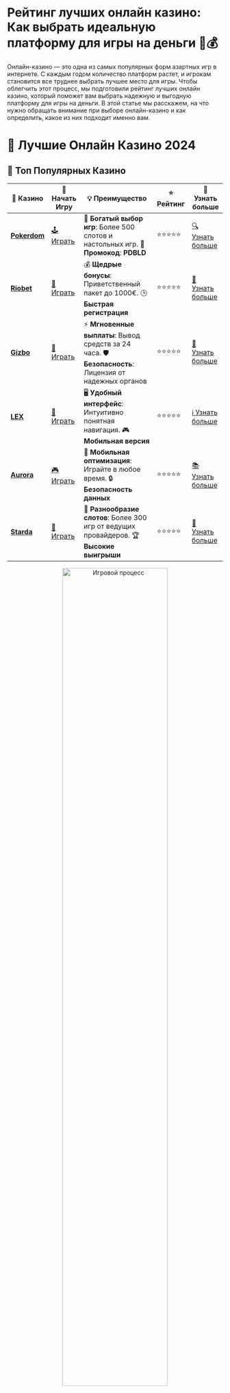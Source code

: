 # **Рейтинг лучших онлайн казино: Как выбрать идеальную платформу для игры на деньги 🎲💰**

Онлайн-казино — это одна из самых популярных форм азартных игр в интернете. С каждым годом количество платформ растет, и игрокам становится все труднее выбрать лучшее место для игры. Чтобы облегчить этот процесс, мы подготовили рейтинг лучших онлайн казино, который поможет вам выбрать надежную и выгодную платформу для игры на деньги. В этой статье мы расскажем, на что нужно обращать внимание при выборе онлайн-казино и как определить, какое из них подходит именно вам.

# 🎰 Лучшие Онлайн Казино 2024

## 🌟 Топ Популярных Казино

| 🎲 **Казино** | 🔗 **Начать Игру** | 💡 **Преимущество** | ⭐ **Рейтинг** | 🔗 **Узнать больше** |
|--------------|---------------------|---------------------|----------------|----------------------|
| [**Pokerdom**](https://brandplay.link/4k77v2yx) | [🕹️ Играть](https://brandplay.link/4k77v2yx) | 🎉 **Богатый выбор игр**: Более 500 слотов и настольных игр. 🎁 **Промокод**: **PDBLD** | ⭐⭐⭐⭐⭐ | [🔍 Узнать больше](https://brandplay.link/4k77v2yx) |
| [**Riobet**](https://brandplay.link/7xBLTPyj) | [🎰 Играть](https://brandplay.link/7xBLTPyj) | 💰 **Щедрые бонусы**: Приветственный пакет до 1000€. 🕒 **Быстрая регистрация** | ⭐⭐⭐⭐⭐ | [📖 Узнать больше](https://brandplay.link/7xBLTPyj) |
| [**Gizbo**](https://brandplay.link/bprXw4YV) | [🎲 Играть](https://brandplay.link/bprXw4YV) | ⚡ **Мгновенные выплаты**: Вывод средств за 24 часа. 🛡️ **Безопасность**: Лицензия от надежных органов | ⭐⭐⭐⭐⭐ | [📝 Узнать больше](https://brandplay.link/bprXw4YV) |
| [**LEX**](https://brandplay.link/zW4hdDFV) | [🤑 Играть](https://brandplay.link/zW4hdDFV) | 🖥️ **Удобный интерфейс**: Интуитивно понятная навигация. 🎮 **Мобильная версия** | ⭐⭐⭐⭐⭐ | [ℹ️ Узнать больше](https://brandplay.link/zW4hdDFV) |
| [**Aurora**](https://10trafic-stat2.com/click/668546556bcc6313411604bd/6766/13032/subaccount) | [🎮 Играть](https://10trafic-stat2.com/click/668546556bcc6313411604bd/6766/13032/subaccount) | 📱 **Мобильная оптимизация**: Играйте в любое время. 🔒 **Безопасность данных** | ⭐⭐⭐⭐⭐ | [📚 Узнать больше](https://10trafic-stat2.com/click/668546556bcc6313411604bd/6766/13032/subaccount) |
| [**Starda**](https://brandplay.link/fB7xwRFL) | [🎯 Играть](https://brandplay.link/fB7xwRFL) | 🎰 **Разнообразие слотов**: Более 300 игр от ведущих провайдеров. 🏆 **Высокие выигрыши** | ⭐⭐⭐⭐⭐ | [🔎 Узнать больше](https://brandplay.link/fB7xwRFL) |

<div align="center">
    <img src="https://i.pinimg.com/originals/87/9e/b9/879eb9354dd0699582408b68f2e253b2.gif" alt="Игровой процесс" width="70%">
</div>

## 💎 Лучшие Бонусы и Акции

| 🎲 **Казино** | 🔗 **Начать Игру** | 💡 **Преимущество** | ⭐ **Рейтинг** | 🔗 **Узнать больше** |
|--------------|---------------------|---------------------|----------------|----------------------|
| [**Kometa**](https://brandplay.link/8ZymQJV8) | [🎰 Играть](https://brandplay.link/8ZymQJV8) | 🎁 **Эксклюзивные бонусы**: Регулярные акции и промо. 🔄 **Программы лояльности** | ⭐⭐⭐⭐☆ | [🔍 Узнать больше](https://brandplay.link/8ZymQJV8) |
| [**R7**](https://brandplay.link/bMd3Yjsw) | [🕹️ Играть](https://brandplay.link/bMd3Yjsw) | 🕒 **Круглосуточная поддержка**: Всегда на связи. 💸 **Высокие лимиты** | ⭐⭐⭐⭐☆ | [📖 Узнать больше](https://brandplay.link/bMd3Yjsw) |
| [**7K**](https://brandplay.link/BvQyFShp) | [🎲 Играть](https://brandplay.link/BvQyFShp) | 🌟 **Эксклюзивные бонусы**: Только для VIP игроков. 🎉 **Сезонные акции** | ⭐⭐⭐⭐☆ | [📝 Узнать больше](https://brandplay.link/BvQyFShp) |
| [**Kent**](https://brandplay.link/Fv2WP3js) | [🤑 Играть](https://brandplay.link/Fv2WP3js) | 📈 **Высокий RTP**: Более 98%. 💼 **Профессиональная поддержка** | ⭐⭐⭐⭐☆ | [ℹ️ Узнать больше](https://brandplay.link/Fv2WP3js) |
| [**1Xslots**](https://brandplay.link/hSB1khtr) | [🎮 Играть](https://brandplay.link/hSB1khtr) | 🎉 **Множество акций**: Еженедельные бонусы и турниры. 🛡️ **Безопасность** | ⭐⭐⭐⭐☆ | [📚 Узнать больше](https://brandplay.link/hSB1khtr) |
| [**Gama**](https://brandplay.link/j6NMKsDz) | [🎯 Играть](https://brandplay.link/j6NMKsDz) | 🔍 **Интуитивный интерфейс**: Легкость использования. 🏅 **Престижные турниры** | ⭐⭐⭐⭐☆ | [🔎 Узнать больше](https://brandplay.link/j6NMKsDz) |

<div align="center">
    <img src="https://i.pinimg.com/originals/87/9e/b9/879eb9354dd0699582408b68f2e253b2.gif" alt="Игровой процесс" width="70%">
</div>

## 🚀 Быстрые Выигрыши и Поддержка

| 🎲 **Казино** | 🔗 **Начать Игру** | 💡 **Преимущество** | ⭐ **Рейтинг** | 🔗 **Узнать больше** |
|--------------|---------------------|---------------------|----------------|----------------------|
| [**Onion**](https://brandplay.link/zBGRVpQ9) | [🎰 Играть](https://brandplay.link/zBGRVpQ9) | 🤑 **Низкие ставки**: Идеально для начинающих. 🔄 **Быстрые выводы** | ⭐⭐⭐⭐☆ | [🔍 Узнать больше](https://brandplay.link/zBGRVpQ9) |
| [**Чемпион**](https://temon-gter.cfd/go/lRq?p80412p304504pcc44t17455) | [🕹️ Играть](https://temon-gter.cfd/go/lRq?p80412p304504pcc44t17455) | 🏅 **Лояльная программа**: Награды за активность. 🎁 **Ежемесячные бонусы** | ⭐⭐⭐⭐☆ | [📖 Узнать больше](https://temon-gter.cfd/go/lRq?p80412p304504pcc44t17455) |
| [**Vavada**](https://vavadapartner.pro/?promo=ea5c9275-6854-4505-94fc-95ab18221945-linkb2) | [🎲 Играть](https://vavadapartner.pro/?promo=ea5c9275-6854-4505-94fc-95ab18221945-linkb2) | 🚀 **Быстрая регистрация**: Начните играть мгновенно. 🔐 **Безопасные транзакции** | ⭐⭐⭐⭐☆ | [📝 Узнать больше](https://vavadapartner.pro/?promo=ea5c9275-6854-4505-94fc-95ab18221945-linkb2) |
| [**Friends**](https://gofriends.kim/linkb2) | [🤑 Играть](https://gofriends.kim/linkb2) | 🤝 **Социальные игры**: Играйте с друзьями. 🌐 **Мультиплатформенность** | ⭐⭐⭐⭐☆ | [ℹ️ Узнать больше](https://gofriends.kim/linkb2) |
| [**1WIN**](https://brandplay.link/smXVpBbG) | [🎮 Играть](https://brandplay.link/smXVpBbG) | 🏆 **Спортивные ставки**: Широкий выбор видов спорта. 💵 **Высокие коэффициенты** | ⭐⭐⭐⭐☆ | [📚 Узнать больше](https://brandplay.link/smXVpBbG) |
| [**Drip**](https://drp-ircp01.com/c07e6a3db) | [🎯 Играть](https://drp-ircp01.com/c07e6a3db) | 🌐 **Инновационные игры**: Новейшие игровые технологии. 🛡️ **Высокая безопасность** | ⭐⭐⭐⭐☆ | [🔎 Узнать больше](https://drp-ircp01.com/c07e6a3db) |
| [**JoyCasino**](https://rpc30.call2me.pro/?/ru/registration?apkpop=0&partner=p24970p3291217pc98f) | [🎰 Играть](https://rpc30.call2me.pro/?/ru/registration?apkpop=0&partner=p24970p3291217pc98f) | 🎁 **Приятные бонусы**: Ежедневные акции и подарки. 🕹️ **Разнообразие игр** | ⭐⭐⭐⭐☆ | [🔍 Узнать больше](https://rpc30.call2me.pro/?/ru/registration?apkpop=0&partner=p24970p3291217pc98f) |

<div align="center">
    <img src="https://i.pinimg.com/originals/87/9e/b9/879eb9354dd0699582408b68f2e253b2.gif" alt="Игровой процесс" width="70%">
</div>
---

✨ **Выбирайте лучшее казино для себя и наслаждайтесь игрой! Удачи!** ✨
![Рейтинг казино онлайн](https://i.pinimg.com/originals/a9/29/6e/a9296ea1cf6a7c20a985e593451f0323.png)

## Как формируется **рейтинг лучших онлайн казино**? 📊

Для составления **рейтинг лучших онлайн казино** используется несколько ключевых факторов, которые позволяют выделить самые лучшие и надежные платформы. Важно учитывать не только популярность казино, но и такие параметры, как безопасность, бонусные предложения, качество игр и условия вывода средств. 

### 1. **Лицензия и безопасность** 🔒

Безопасность игроков — это главный приоритет при составлении рейтингов. Каждое казино, попавшее в наш рейтинг, должно иметь лицензии от известных регуляторов, таких как **Гибралтар**, **Мальта**, **UK Gambling Commission** и другие. Это гарантирует, что игры проводятся честно, а персональные данные игроков защищены.

### 2. **Качество и разнообразие игр** 🎮

Лучшие онлайн казино предлагают игрокам широкий выбор игр от ведущих провайдеров. Важно, чтобы на платформе были представлены не только популярные игровые автоматы, но и настольные игры, покер, рулетка, а также возможность играть в **live-игры** с живыми дилерами.

#### Разработчики, с которыми работают лучшие казино:
- **NetEnt**
- **Microgaming**
- **Playtech**
- **Evolution Gaming**

Игры от этих разработчиков всегда отличаются высоким качеством и честностью.

### 3. **Бонусы и акции** 🎁

Один из главных факторов, который определяет место казино в рейтинге, — это привлекательность бонусных предложений. Казино, попавшие в рейтинг, предлагают игрокам различные бонусы, такие как:

- **Бонусы за регистрацию**
- **Бонусы на первый депозит**
- **Фриспины**
- **Кэшбэк**

Привлекательные бонусы привлекают игроков, давая им дополнительные шансы на выигрыш.

### 4. **Методы оплаты и вывода средств** 💳

Лучшие казино обеспечивают игрокам разнообразие способов пополнения счета и вывода выигрышей. На платформе должны быть доступны как традиционные методы (банковские карты, электронные кошельки), так и современные способы, такие как криптовалюты. Также важно, чтобы процесс вывода средств был быстрым и безопасным.

### 5. **Качество клиентской поддержки** 📞

Надежные казино всегда предлагают качественную службу поддержки, которая работает круглосуточно и готова помочь в любой ситуации. Идеально, если служба поддержки работает через несколько каналов связи — онлайн-чат, электронную почту и телефон.

### 6. **Мобильная совместимость** 📱

Современные казино должны быть оптимизированы для мобильных устройств. Это позволяет игрокам наслаждаться игровым процессом в любое время и в любом месте. Платформы, которые предлагают удобные мобильные приложения или адаптивные версии сайтов, получают преимущество при составлении рейтингов.

## Как выбрать идеальное казино по **рейтингам**? 🎯

Выбор казино зависит от ваших предпочтений и потребностей. Чтобы выбрать лучшее онлайн-казино, ориентируйтесь на следующие факторы:

### 1. **Безопасность и лицензии** 🔐

Никогда не играйте на платформе без лицензии. Лицензированное казино гарантирует честность и безопасность всех операций, а также защиту ваших данных.

### 2. **Качество игр и разнообразие** 🎰

Обратите внимание на провайдеров, с которыми сотрудничает казино. Чем разнообразнее и качественнее игры, тем лучше. Выбирайте платформы, которые предлагают разнообразие слотов, настольных игр и **live-казино**.

### 3. **Выгодные бонусы** 💸

Если вы новичок, обратите внимание на бонусы за регистрацию и на первый депозит. Бонусы могут дать вам дополнительные деньги для ставок и увеличить шансы на выигрыш.

### 4. **Удобные методы оплаты** 💳

Выбирайте казино с удобными способами оплаты и вывода средств. Убедитесь, что казино поддерживает вашу валюту и предпочитаемый способ оплаты.

### 5. **Качество поддержки клиентов** 💬

Если у вас возникнут вопросы, вы должны быть уверены, что служба поддержки готова помочь вам быстро и эффективно.

### 6. **Мобильная версия казино** 📱

Мобильная версия казино — это не роскошь, а необходимость. Убедитесь, что выбранное вами казино предлагает удобный и функциональный мобильный сайт или приложение.

## Заключение: Почему стоит использовать **рейтинг лучших онлайн казино**? 🌟

**Рейтинг лучших онлайн казино** помогает вам быстро и без лишних трудностей найти идеальную платформу для игры на деньги. Благодаря этому рейтингу, вы можете быть уверены, что играете на честной и надежной платформе, где предоставляются лучшие условия для игры и вывода выигрышей.

Не забывайте, что выбор казино — это не только вопрос комфорта, но и вашей безопасности. Поэтому всегда обращайте внимание на лицензии, методы оплаты и качество клиентской поддержки. Играть в надежном онлайн-казино — это залог вашего удачного опыта и больших выигрышей! 🎉

